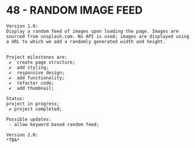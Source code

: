 # 48 - RANDOM IMAGE FEED

    Version 1.0:
    Display a random feed of images upon loading the page. Images are sourced from unsplash.com. No API is used; images are displayed using a URL to which we add a randomly generated width and height.


    Project milestones are:
     ✔  create page structure;
     ✔  add styling;
     ✔  responsive design;
     ✔  add functionality;
     ✔  refactor code;
     ✔  add thumbnail;

    Status:
    project in progress;
     ✔ project completed;

    Possible updates:
     - allow keyword based random feed;

    Version 2.0:
    *TBA*
